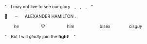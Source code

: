 "　I may not live to see our glory　,　,　,　"

🥂⠀ ⠀┈⠀⠀ ALEXANDER    HAMILTON .⠀

⠀⠀⠀_he_⠀⠀⠀⠀⠀⠀⠀♡⠀⠀⠀⠀⠀⠀⠀him
 　⠀⠀⠀⠀ ⠀⠀bisex⠀⠀⠀⠀⠀⠀cis*guy*

"　But I will *gladly* join the **fight**!　"

